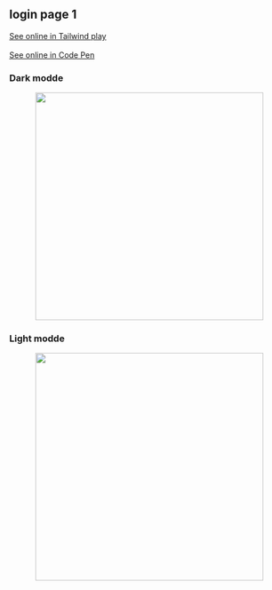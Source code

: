 ## login page 1

<div >
 <a href="https://play.tailwindcss.com/rJtS1dxawE" target="_blank" rel="noreferrer">See online in Tailwind play</a><br><br>
 <a href="https://codepen.io/aliseyedi1/full/QWBBQQP" target="_blank" rel="noreferrer">See online in Code Pen</a>
 </div>
 







<h3 align="left" color="red" >Dark modde</h3>

  <div align="center" >
    <img align="center" width="410" src="https://user-images.githubusercontent.com/118107025/214004707-b26b28fa-099e-49c5-ab30-1d69b0b84e57.png" />
  </div>



<h3 align="left"  >Light modde</h3>
  <div align="center" >
    <img align="center" width="410" src="https://user-images.githubusercontent.com/118107025/214004941-ebaeea44-3958-4e65-8527-c164c9bfc499.png" />
  </div>

